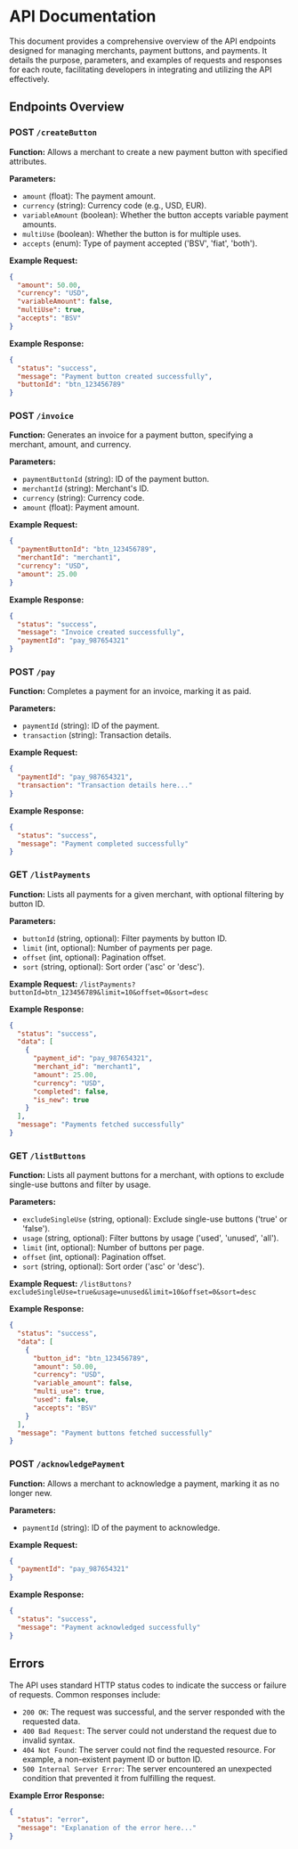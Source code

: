 # API Documentation

This document provides a comprehensive overview of the API endpoints designed for managing merchants, payment buttons, and payments. It details the purpose, parameters, and examples of requests and responses for each route, facilitating developers in integrating and utilizing the API effectively.

## Endpoints Overview

### POST `/createButton`

**Function:** Allows a merchant to create a new payment button with specified attributes.

**Parameters:**
- `amount` (float): The payment amount.
- `currency` (string): Currency code (e.g., USD, EUR).
- `variableAmount` (boolean): Whether the button accepts variable payment amounts.
- `multiUse` (boolean): Whether the button is for multiple uses.
- `accepts` (enum): Type of payment accepted ('BSV', 'fiat', 'both').

**Example Request:**
```json
{
  "amount": 50.00,
  "currency": "USD",
  "variableAmount": false,
  "multiUse": true,
  "accepts": "BSV"
}
```

**Example Response:**
```json
{
  "status": "success",
  "message": "Payment button created successfully",
  "buttonId": "btn_123456789"
}
```

### POST `/invoice`

**Function:** Generates an invoice for a payment button, specifying a merchant, amount, and currency.

**Parameters:**
- `paymentButtonId` (string): ID of the payment button.
- `merchantId` (string): Merchant's ID.
- `currency` (string): Currency code.
- `amount` (float): Payment amount.

**Example Request:**
```json
{
  "paymentButtonId": "btn_123456789",
  "merchantId": "merchant1",
  "currency": "USD",
  "amount": 25.00
}
```

**Example Response:**
```json
{
  "status": "success",
  "message": "Invoice created successfully",
  "paymentId": "pay_987654321"
}
```

### POST `/pay`

**Function:** Completes a payment for an invoice, marking it as paid.

**Parameters:**
- `paymentId` (string): ID of the payment.
- `transaction` (string): Transaction details.

**Example Request:**
```json
{
  "paymentId": "pay_987654321",
  "transaction": "Transaction details here..."
}
```

**Example Response:**
```json
{
  "status": "success",
  "message": "Payment completed successfully"
}
```

### GET `/listPayments`

**Function:** Lists all payments for a given merchant, with optional filtering by button ID.

**Parameters:**
- `buttonId` (string, optional): Filter payments by button ID.
- `limit` (int, optional): Number of payments per page.
- `offset` (int, optional): Pagination offset.
- `sort` (string, optional): Sort order ('asc' or 'desc').

**Example Request:**
`/listPayments?buttonId=btn_123456789&limit=10&offset=0&sort=desc`

**Example Response:**
```json
{
  "status": "success",
  "data": [
    {
      "payment_id": "pay_987654321",
      "merchant_id": "merchant1",
      "amount": 25.00,
      "currency": "USD",
      "completed": false,
      "is_new": true
    }
  ],
  "message": "Payments fetched successfully"
}
```

### GET `/listButtons`

**Function:** Lists all payment buttons for a merchant, with options to exclude single-use buttons and filter by usage.

**Parameters:**
- `excludeSingleUse` (string, optional): Exclude single-use buttons ('true' or 'false').
- `usage` (string, optional): Filter buttons by usage ('used', 'unused', 'all').
- `limit` (int, optional): Number of buttons per page.
- `offset` (int, optional): Pagination offset.
- `sort` (string, optional): Sort order ('asc' or 'desc').

**Example Request:**
`/listButtons?excludeSingleUse=true&usage=unused&limit=10&offset=0&sort=desc`

**Example Response:**
```json
{
  "status": "success",
  "data": [
    {
      "button_id": "btn_123456789",
      "amount": 50.00,
      "currency": "USD",
      "variable_amount": false,
      "multi_use": true,
      "used": false,
      "accepts": "BSV"
    }
  ],
  "message": "Payment buttons fetched successfully"
}
```

### POST `/acknowledgePayment`

**Function:** Allows a merchant to acknowledge a payment, marking it as no longer new.

**Parameters:**
- `paymentId` (string): ID of the payment to acknowledge.

**Example Request:**
```json
{
  "paymentId": "pay_987654321"
}
```

**Example Response:**
```json
{
  "status": "success",
  "message": "Payment acknowledged successfully"
}
```

## Errors

The API uses standard HTTP status codes to indicate the success or failure of requests. Common responses include:

- `200 OK`: The request was successful, and the server responded with the requested data.
- `400 Bad Request`: The server could not understand the request due to invalid syntax.
- `404 Not Found`: The server could not find the requested resource. For example, a non-existent payment ID or button ID.
- `500 Internal Server Error`: The server encountered an unexpected condition that prevented it from fulfilling the request.

**Example Error Response:**
```json
{
  "status": "error",
  "message": "Explanation of the error here..."
}
```
